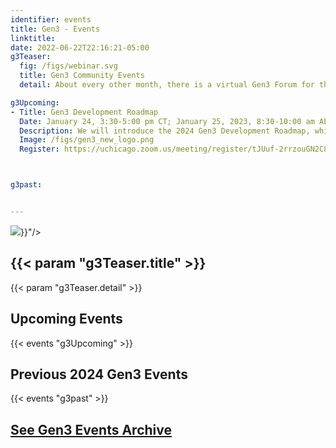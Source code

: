 ```yaml
---
identifier: events
title: Gen3 - Events
linktitle:
date: 2022-06-22T22:16:21-05:00
g3Teaser:
  fig: /figs/webinar.svg
  title: Gen3 Community Events
  detail: About every other month, there is a virtual Gen3 Forum for the community of Gen3 developers, operators, sponsors and users of Gen3 data platforms. These events aim to share information about how to set up new Gen3 instances, build a community that can help each other, and create clear paths for support from the Gen3 core development team.

g3Upcoming:
- Title: Gen3 Development Roadmap
  Date: January 24, 3:30-5:00 pm CT; January 25, 2023, 8:30-10:00 am AEDT
  Description: We will introduce the 2024 Gen3 Development Roadmap, which will include known current priorities.  The first portion of the meeting will include a presentation by Robert Grossman, Director of CTDS.  The second portion will include an organized panel discussion by the Gen3 steering committee on the roadmap.  Please attend to provide your feedback and help prioritize roadmap items.
  Image: /figs/gen3_new_logo.png
  Register: https://uchicago.zoom.us/meeting/register/tJUuf-2rrzouGN2C8ty22yKrYrMDHkmKU24c



g3past:


---
```



<section class="g3-bg__mint">
  <div class="g3-outer-wrapper g3-flex-content g3-flex-content__reverse">
    <div class="g3-col__65 g3-flex-content g3-mb-space__padding-lg-top g3-space__margin-md-top-bottom">
      <img class="g3-img__full-width" src="{{< param "g3Teaser.fig" >}}"/>
    </div>
    <div class="g3-space__padding-lg-top g3-space__padding-lg-bottom g3-col__35">
      <div class="g3-space__wrapper-gap-left">
        <h1 class="g3-space__margin-sm-bottom">
          {{< param "g3Teaser.title" >}}
        </h1>
        <p class="g3-space__margin-sm-bottom introduction">
          {{< param "g3Teaser.detail" >}}
        </p>
      </div>
    </div>
  </div>
</section>

<section class="g3-space__padding-sm-top g3-space__padding-sm-bottom">
    <div class="g3-inner-wrapper">
        <h2>Upcoming Events</h2>
    </div>
</section>

{{< events "g3Upcoming" >}}

<section class="g3-space__padding-sm-top g3-space__padding-sm-bottom">
    <div class="g3-inner-wrapper">
        <h2>Previous 2024 Gen3 Events</h2>
    </div>
</section>

{{< events "g3past" >}}


<section class="g3-space__padding-sm-top g3-space__padding-sm-bottom">
    <div class="g3-inner-wrapper">
        <a href="/community/events_archived"><h2>See Gen3 Events Archive</h2></a>
</section>
